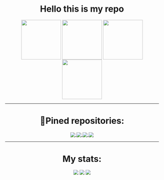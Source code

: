 
<h1 align="center">Hello this is my repo</h1>
<p align="center">
    <img align="center" src="https://user-images.githubusercontent.com/79398293/155017521-3bba6de8-74d1-4207-8953-a46ee91491fb.gif" height=130, weight=150/>
    <img align="center" src="https://user-images.githubusercontent.com/79398293/155017466-dfc5a973-d7ee-4dd3-a0cf-084cc53b0e0e.gif" height=130, weight=150/>
    <img align="center" src="https://user-images.githubusercontent.com/79398293/155017522-b52e8bb4-5fc5-4dbf-b95b-811fccff0112.gif", height=130, weight=150>
    <img align="center" src="https://user-images.githubusercontent.com/79398293/155017523-e246e169-fd0f-4faa-bb35-029259a9265f.gif", height=130, weight=150>
</p>




---
<h1 align="center">📌Pined repositories:</h1>
<p align="center">
<a href="https://github.com/pwp-programer/College_labs">
  <img align="center" src="https://github-readme-stats.vercel.app/api/pin/?username=pwp-programer&repo=College_labs&theme=jolly" />
</a>
<a href="https://github.com/pwp-programer/Python">
  <img align="center" src="https://github-readme-stats.vercel.app/api/pin/?username=pwp-programer&repo=Python&theme=jolly" />
<a href="https://github.com/pwp-programer/flip_coin_bot">
  <img align="center" src="https://github-readme-stats.vercel.app/api/pin/?username=pwp-programer&repo=flip_coin_bot&theme=jolly"/>
<a href="https://github.com/pwp-programer/pwp_weather_bot">
  <img align="center" src="https://github-readme-stats.vercel.app/api/pin/?username=pwp-programer&repo=pwp_weather_bot&theme=jolly" /></a>

---





<h1 align="center">My stats:</h1>
<p align="center">
  <a href="https://wakatime.com"><img src="https://wakatime.com/share/@pwp/88a47e9d-3c34-4370-999c-7bd8fa3ee1ac.png" /></a>
  <a href="https://wakatime.com"><img src="https://wakatime.com/share/@pwp/88a47e9d-3c34-4370-999c-7bd8fa3ee1ac.png" /></a>
  <a href="https://wakatime.com"><img src="https://wakatime.com/share/@pwp/3e584af6-40e6-4357-adbf-e61e31ec4708.png" /></a>
</p>